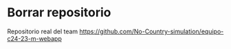 # Borrar repositorio

Repositorio real del team https://github.com/No-Country-simulation/equipo-c24-23-m-webapp
